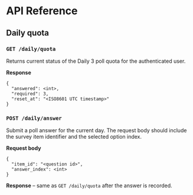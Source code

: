 # API Reference

## Daily quota

### `GET /daily/quota`

Returns current status of the Daily 3 poll quota for the authenticated user.

**Response**
```
{
  "answered": <int>,
  "required": 3,
  "reset_at": "<ISO8601 UTC timestamp>"
}
```

### `POST /daily/answer`

Submit a poll answer for the current day. The request body should include the
survey item identifier and the selected option index.

**Request body**
```
{
  "item_id": "<question id>",
  "answer_index": <int>
}
```

**Response** – same as `GET /daily/quota` after the answer is recorded.
